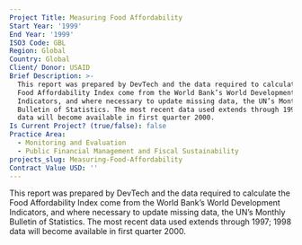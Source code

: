 ```yaml
---
Project Title: Measuring Food Affordability
Start Year: '1999'
End Year: '1999'
ISO3 Code: GBL
Region: Global
Country: Global
Client/ Donor: USAID
Brief Description: >-
  This report was prepared by DevTech and the data required to calculate the
  Food Affordability Index come from the World Bank’s World Development
  Indicators, and where necessary to update missing data, the UN’s Monthly
  Bulletin of Statistics. The most recent data used extends through 1997; 1998
  data will become available in first quarter 2000.
Is Current Project? (true/false): false
Practice Area:
  - Monitoring and Evaluation
  - Public Financial Management and Fiscal Sustainability
projects_slug: Measuring-Food-Affordability
Contract Value USD: ''
---
```

This report was prepared by DevTech and the data required to calculate the Food Affordability Index come from the World Bank’s World Development Indicators, and where necessary to update missing data, the UN’s Monthly Bulletin of Statistics. The most recent data used extends through 1997; 1998 data will become available in first quarter 2000.